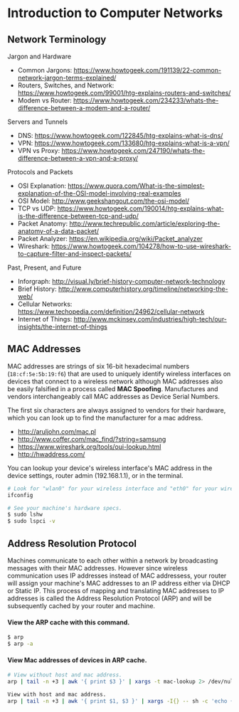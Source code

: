 # Introduction to Computer Networks

## Network Terminology

Jargon and Hardware
- Common Jargons: https://www.howtogeek.com/191139/22-common-network-jargon-terms-explained/
- Routers, Switches, and Network: https://www.howtogeek.com/99001/htg-explains-routers-and-switches/
- Modem vs Router: https://www.howtogeek.com/234233/whats-the-difference-between-a-modem-and-a-router/

Servers and Tunnels
- DNS: https://www.howtogeek.com/122845/htg-explains-what-is-dns/
- VPN: https://www.howtogeek.com/133680/htg-explains-what-is-a-vpn/
- VPN vs Proxy: https://www.howtogeek.com/247190/whats-the-difference-between-a-vpn-and-a-proxy/

Protocols and Packets
- OSI Explanation: https://www.quora.com/What-is-the-simplest-explanation-of-the-OSI-model-involving-real-examples
- OSI Model: http://www.geekshangout.com/the-osi-model/
- TCP vs UDP: https://www.howtogeek.com/190014/htg-explains-what-is-the-difference-between-tcp-and-udp/
- Packet Anatomy: http://www.techrepublic.com/article/exploring-the-anatomy-of-a-data-packet/
- Packet Analyzer: https://en.wikipedia.org/wiki/Packet_analyzer
- Wireshark: https://www.howtogeek.com/104278/how-to-use-wireshark-to-capture-filter-and-inspect-packets/

Past, Present, and Future
- Inforgraph: http://visual.ly/brief-history-computer-network-technology
- Brief History: http://www.computerhistory.org/timeline/networking-the-web/
- Cellular Networks: https://www.techopedia.com/definition/24962/cellular-network
- Internet of Things: http://www.mckinsey.com/industries/high-tech/our-insights/the-internet-of-things

## MAC Addresses
MAC addresses are strings of six 16-bit hexadecimal numbers (`18:cf:5e:5b:19:f6`)
that are used to uniquely identify wireless interfaces on devices that connect to a wireless network
although MAC addresses also be easily falsified in a process called **MAC Spoofing**.
Manufactures and vendors interchangeably call MAC addresses as Device Serial Numbers.

The first six characters are always assigned to vendors for their hardware, which
you can look up to find the manufacturer for a mac address.

- http://aruljohn.com/mac.pl
- http://www.coffer.com/mac_find/?string=samsung
- https://www.wireshark.org/tools/oui-lookup.html
- http://hwaddress.com/

You can lookup your device's wireless interface's MAC address in the device settings,
router admin (192.168.1.1), or in the terminal.

```bash
# Look for "wlan0" for your wireless interface and "eth0" for your wired interface.
ifconfig

# See your machine's hardware specs.
$ sudo lshw
$ sudo lspci -v
```

## Address Resolution Protocol
Machines communicate to each other within a network by broadcasting messages with their
MAC addresses. However since wireless communication uses IP addresses instead of MAC
addressess, your router will assign your machine's MAC addresses to an IP address either via DHCP or
Static IP. This process of mapping and translating MAC addresses to IP addresses is
called the Address Resolution Protocol (ARP) and will be subsequently cached
by your router and machine.

#### View the ARP cache with this command.
```bash
$ arp
$ arp -a
```

#### View Mac addresses of devices in ARP cache.
```bash
# View without host and mac address.
arp | tail -n +3 | awk '{ print $3 }' | xargs -t mac-lookup 2> /dev/null

View with host and mac address.
arp | tail -n +3 | awk '{ print $1, $3 }' | xargs -I{} -- sh -c 'echo {}; mac-lookup {}'
```
